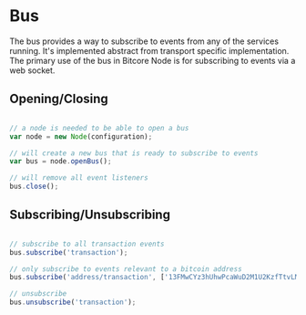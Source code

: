 # Bus

The bus provides a way to subscribe to events from any of the services running. It's implemented abstract from transport specific implementation. The primary use of the bus in Bitcore Node is for subscribing to events via a web socket.

## Opening/Closing

```javascript

// a node is needed to be able to open a bus
var node = new Node(configuration);

// will create a new bus that is ready to subscribe to events
var bus = node.openBus();

// will remove all event listeners
bus.close();
```

## Subscribing/Unsubscribing

```javascript

// subscribe to all transaction events
bus.subscribe('transaction');

// only subscribe to events relevant to a bitcoin address
bus.subscribe('address/transaction', ['13FMwCYz3hUhwPcaWuD2M1U2KzfTtvLM89']);

// unsubscribe
bus.unsubscribe('transaction');
```

